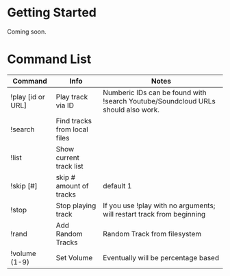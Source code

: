 # Getting Started

Coming soon.

# Command List
| Command       	| Info                               	| Notes                                                                 	|
|---------------	|------------------------------------	|-----------------------------------------------------------------------	|
| !play [id or URL] | Play track via ID                     | Numberic IDs can be found with !search Youtube/Soundcloud URLs should also work.                       	|
| !search           | Find tracks from local files          |
| !list             | Show current track list               |
| !skip [#]         | skip # amount of tracks | default 1
| !stop         	| Stop playing track                 	| If you use !play with no arguments; will restart track from beginning 	|                                                	|
| !rand         	| Add Random Tracks                  	| Random Track from filesystem                                          	|
| !volume (1-9) 	| Set Volume                         	| Eventually will be percentage based                                   	|
